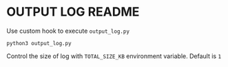 # OUTPUT LOG README

Use custom hook to execute `output_log.py` 
```
python3 output_log.py
```

Control the size of log with `TOTAL_SIZE_KB` environment variable. Default is `1`